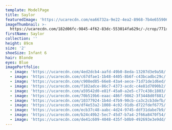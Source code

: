```yaml
---
template: ModelPage
title: Saylor
featuredImage: 'https://ucarecdn.com/ea66732a-9e22-4ea2-8968-7b4e65590603/'
imageThumbnail: >-
  https://ucarecdn.com/182d06fc-9845-4f62-83dc-553014fa629c/-/crop/771x1070/503,0/-/preview/
firstName: Saylor
collection: ''
height: 89cm
size: '2'
shoeSize: Infant 6
hair: Blonde
eyes: Blue
imagePortfolio:
  - image: 'https://ucarecdn.com/4ed2dcb4-aafd-49b0-8eda-13207d3e9a58/'
  - image: 'https://ucarecdn.com/c67dfae1-1b48-4405-8b6f-c43bcadbc29c/'
  - image: 'https://ucarecdn.com/c908ed85-66e8-43a4-aece-71d71de1d6ed/'
  - image: 'https://ucarecdn.com/f102adce-86c7-4373-acdc-c4e81d7090b2/'
  - image: 'https://ucarecdn.com/a59542d0-e81f-45a0-a2e5-c77c438c1803/'
  - image: 'https://ucarecdn.com/70b519b6-eaac-486f-9862-3f3448d0f881/'
  - image: 'https://ucarecdn.com/10377924-1b4d-47b9-90cb-ca3c2cb3defb/'
  - image: 'https://ucarecdn.com/df4e53a2-1008-4c02-91db-d722fdef6775/'
  - image: 'https://ucarecdn.com/ecb37c48-aabc-4d24-9745-ddf31dabe7b9/'
  - image: 'https://ucarecdn.com/b24c49b2-5ec7-45d7-b7a4-2f66a8470f54/'
  - image: 'https://ucarecdn.com/de41c609-4048-435f-b0b9-492693e3e9dd/'
---
```


